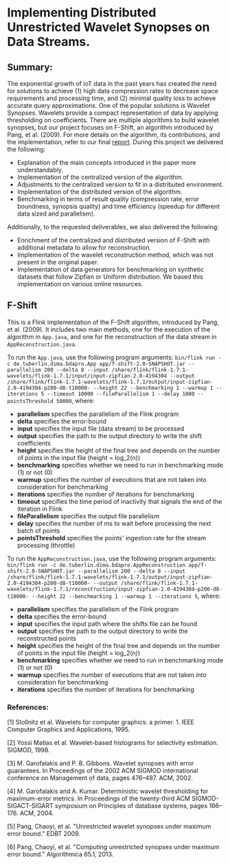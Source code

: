 # Implementing Distributed Unrestricted Wavelet Synopses on Data Streams.

## Summary:
The exponential growth of IoT data in the past years has created the need for solutions to achieve (1) high data compression rates to decrease space requirements and processing time, and (2) minimal quality loss to achieve accurate query approximations. One of the popular solutions is Wavelet Synopses. Wavelets provide a compact representation of data by applying thresholding on coefficients. There are multiple algorithms to build wavelet synopses, but our project focuses on F-Shift, an algorithm introduced by Pang, et al. (2009). For more details on the algorithm, its contributions, and the implementation, refer to our final [report](report/Report.pdf). During this project we delivered the following:

 - Explanation of the main concepts introduced in the paper more understandably.
 - Implementation of the centralized version of the algorithm.
 - Adjustments to the centralized version to fit in a distributed environment.
 - Implementation of the distributed version of the algorithm.
 - Benchmarking in terms of result quality (compression rate, error boundness, synopsis quality) and time efficiency (speedup for different data sized and parallelism).

Additionally, to the requested deliverables, we also delivered the following:

 - Enrichment of the centralized and distributed version of F-Shift with additional metadata to allow for reconstruction.
 - Implementation of the wavelet reconstruction method, which was not present in the original paper.
 - Implementation of data generators for benchmarking on synthetic datasets that follow Zipfian or Uniform distribution. We based this implementation on various online resources.

## F-Shift

This is a Flink implementation of the F-Shift algorithm, introduced by Pang, et al. (2009). It includes two main methods, one for the execution of the algorithm in `App.java`, and one for the reconstruction of the data stream in `AppReconstruction.java`.

To run the `App.java`, use the following program arguments:
`bin/flink run -c de.tuberlin.dima.bdapro.App app/f-shift-2.0-SNAPSHOT.jar --parallelism 200 --delta 8 --input /share/flink/flink-1.7.1-wavelets/flink-1.7.1/input/input-zipfian-2.0-4194304 --output /share/flink/flink-1.7.1-wavelets/flink-1.7.1/output/input-zipfian-2.0-4194304-p200-d8-t10000- --height 22 --benchmarking 1 --warmup 1 --iterations 5 --timeout 10000 --fileParallelism 1
--delay 1000 --pointsThreshold 50000`, where:
 - **parallelism** specifies the parallelism of the Flink program
 - **delta** specifies the error-bound
 - **input** specifies the input file (data stream) to be processed
 - **output** specifies the path to the output directory to write the shift coefficients
 - **height** specifies the height of the final tree and depends on the number of points in the input file (height = log_2(n))
 - **benchmarking** specifies whether we need to run in benchmarking mode (1) or not (0)
 - **warmup** specifies the number of executions that are not taken into consideration for benchmarking
 - **iterations** specifies the number of iterations for benchmarking
 - **timeout** specifies the time period of inactivity that signals the end of the iteration in Flink
 - **fileParallelism** specifies the output file parallelism
 - **delay** specifies the number of ms to wait before processing the next batch of points
 - **pointsThreshold** specifies the points' ingestion rate for the stream processing (throttle)

To run the `AppReconstruction.java`, use the following program arguments:
`bin/flink run -c de.tuberlin.dima.bdapro.AppReconstruction app/f-shift-2.0-SNAPSHOT.jar --parallelism 200 --delta 8 --input /share/flink/flink-1.7.1-wavelets/flink-1.7.1/output/input-zipfian-2.0-4194304-p200-d8-t10000- --output /share/flink/flink-1.7.1-wavelets/flink-1.7.1/reconstruction/input-zipfian-2.0-4194304-p200-d8-t10000- --height 22 --benchmarking 1 --warmup 1 --iterations 5`, where:
 - **parallelism** specifies the parallelism of the Flink program
 - **delta** specifies the error-bound
 - **input** specifies the input path where the shifts file can be found
 - **output** specifies the path to the output directory to write the reconstructed points
 - **height** specifies the height of the final tree and depends on the number of points in the input file (height = log_2(n))
 - **benchmarking** specifies whether we need to run in benchmarking mode (1) or not (0)
 - **warmup** specifies the number of executions that are not taken into consideration for benchmarking
 - **iterations** specifies the number of iterations for benchmarking

### References:

[1] Stollnitz et al. Wavelets for computer graphics: a primer. 1. IEEE Computer Graphics and Applications, 1995.

[2] Yossi Matias et al. Wavelet-based histograms for selectivity estimation. SIGMOD, 1998.

[3] M. Garofalakis and P. B. Gibbons. Wavelet synopses with error guarantees. In Proceedings of the 2002 ACM SIGMOD international conference on Management of data, pages 476–487. ACM, 2002.

[4] M. Garofalakis and A. Kumar. Deterministic wavelet thresholding for maximum-error metrics. In Proceedings of the twenty-third ACM SIGMOD-SIGACT-SIGART symposium on Principles of database systems, pages 166–176. ACM, 2004.

[5] Pang, Chaoyi, et al. "Unrestricted wavelet synopses under maximum error bound." EDBT 2009.

[6] Pang, Chaoyi, et al. "Computing unrestricted synopses under maximum error bound." Algorithmica 65.1, 2013.